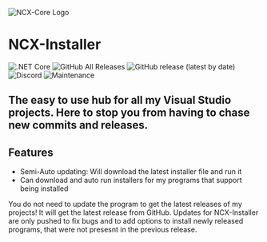 ![NCX-Core Logo](https://ninjacheetah-gaming.site/WindowsIconNCXInstaller.png)
# NCX-Installer
![.NET Core](https://github.com/NinjaCheetah/NCX-Installer/workflows/.NET%20Core/badge.svg?branch=master)
![GitHub All Releases](https://img.shields.io/github/downloads/NinjaCheetah/NCX-Installer/total?color=Aqua&label=Downloads)
![GitHub release (latest by date)](https://img.shields.io/github/v/release/NinjaCheetah/NCX-Installer?label=Latest%20Release)
![Discord](https://img.shields.io/discord/714479281312366592?label=Discord)
![Maintenance](https://img.shields.io/maintenance/yes/2020?label=Maintained)
## The easy to use hub for all my Visual Studio projects. Here to stop you from having to chase new commits and releases.
## Features
- Semi-Auto updating: Will download the latest installer file and run it
- Can download and auto run installers for my programs that support being installed

You do not need to update the program to get the latest releases of my projects! It will get the latest release from GitHub. Updates for NCX-Installer are only pushed to fix bugs and to add options to install newly released programs, that were not presesnt in the previous release.
